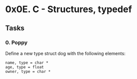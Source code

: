 # 0x0E. C - Structures, typedef
## Tasks
### 0. Poppy 
Define a new type struct dog with the following elements:

    name, type = char *
    age, type = float
    owner, type = char *

